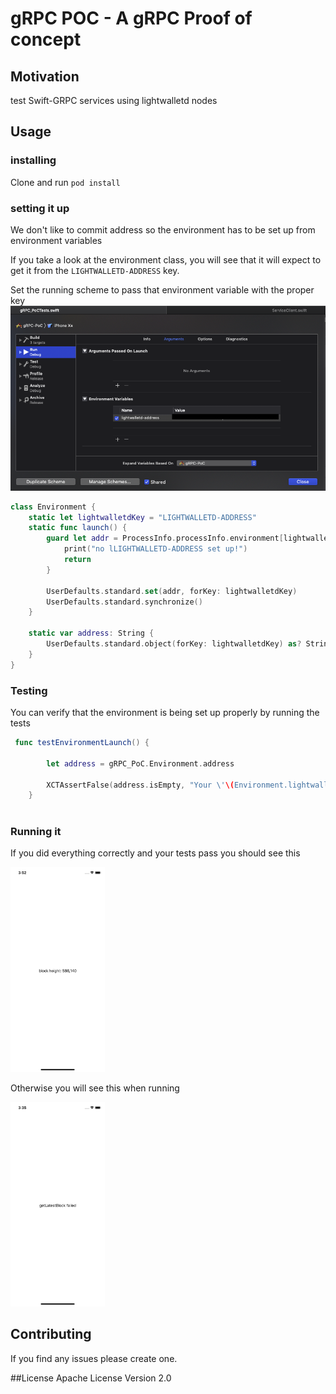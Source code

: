 # gRPC POC - A gRPC Proof of concept

## Motivation 
test Swift-GRPC services using lightwalletd nodes

## Usage

### installing 
Clone and run ```pod install``` 

### setting it up
We don't like to commit address so the environment has to be set up from environment variables

If you take a look at the environment class, you will see that it will expect to get it from the ```LIGHTWALLETD-ADDRESS``` key.

Set the running scheme to pass that environment variable with the proper key
![](images/edit_scheme.png)


```` swift 
class Environment {
    static let lightwalletdKey = "LIGHTWALLETD-ADDRESS"
    static func launch() {
        guard let addr = ProcessInfo.processInfo.environment[lightwalletdKey] else {
            print("no lLIGHTWALLETD-ADDRESS set up!")
            return
        }
        
        UserDefaults.standard.set(addr, forKey: lightwalletdKey)
        UserDefaults.standard.synchronize()
    }
    
    static var address: String {
        UserDefaults.standard.object(forKey: lightwalletdKey) as? String ?? ""
    }
}
````

### Testing
You can verify that the environment is being set up properly by running the tests

```` swift 
 func testEnvironmentLaunch() {
        
        let address = gRPC_PoC.Environment.address
        
        XCTAssertFalse(address.isEmpty, "Your \'\(Environment.lightwalletdKey)\' key is missing from your launch environment variables")
    }
    
````


### Running it 
If you did everything correctly and your tests pass you should see this

<img src="images/block_size.png" width=30%>


Otherwise you will see this when running 

<img src="images/block_failed.png" width=30%>


## Contributing
If you find any issues please create one. 

##License
Apache License Version 2.0 

